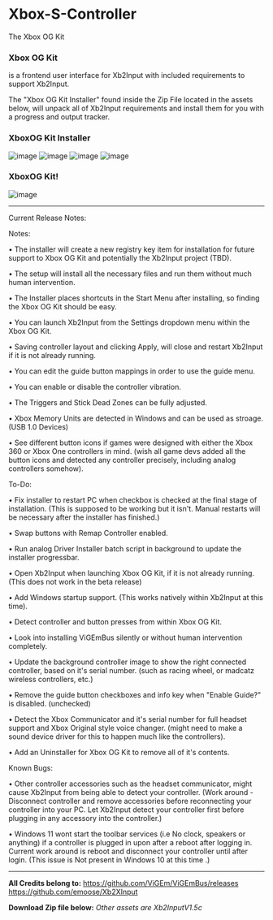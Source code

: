 # Xbox-S-Controller
The Xbox OG Kit 



### **Xbox OG Kit**  
is a frontend user interface for Xb2Input with included requirements to support Xb2Input.

The "Xbox OG Kit Installer" found inside the Zip File located in the assets below, will unpack all of Xb2Input requirements and install them for you with a progress and output tracker.

### **XboxOG Kit Installer** 
![image](https://user-images.githubusercontent.com/3674483/210187627-2dd9da28-2b58-4bd0-a7bc-4e5552a333cb.png)
![image](https://user-images.githubusercontent.com/3674483/210187765-ccc7a658-bf9d-4b70-8d0f-e10988877857.png)
![image](https://user-images.githubusercontent.com/3674483/210187660-be033f11-4cd5-496f-a80e-e0ea6adefe4b.png) 
![image](https://user-images.githubusercontent.com/3674483/210187902-0106b8a1-419a-4919-bb3b-42920e78fb85.png)

### **XboxOG Kit**!
![image](https://user-images.githubusercontent.com/3674483/210905317-0e64ca40-4fc7-4a8d-9db3-bb4ea9821860.png)


-----
Current Release Notes:
 
Notes:

• The installer will create a new registry key item for installation for future support to Xbox OG Kit and potentially the Xb2Input project (TBD). 

• The setup will install all the necessary files and run them without much human intervention.

• The Installer places shortcuts in the Start Menu after installing, so finding the Xbox OG Kit should be easy. 

• You can launch Xb2Input from the Settings dropdown menu within the Xbox OG Kit.

• Saving controller layout and clicking Apply, will close and restart Xb2Input if it is not already running.

• You can edit the guide button mappings in order to use the guide menu. 

• You can enable or disable the controller vibration.

• The Triggers and Stick Dead Zones can be fully adjusted.

• Xbox Memory Units are detected in Windows and can be used as stroage. (USB 1.0 Devices)

• See different button icons if games were designed with either the Xbox 360 or Xbox One controllers in mind. (wish all game devs added all the button icons and detected any controller precisely, including analog controllers somehow).

 

To-Do:

• Fix installer to restart PC when checkbox is checked at the final stage of installation. (This is supposed to be working but it isn't. Manual restarts will be necessary after the installer has finished.)

• Swap buttons with Remap Controller enabled.

• Run analog Driver Installer batch script in background to update the installer progressbar.

• Open Xb2Input when launching Xbox OG Kit, if it is not already running. (This does not work in the beta release)

• Add Windows startup support. (This works natively within Xb2Input at this time).   

• Detect controller and button presses from within Xbox OG Kit.

• Look into installing ViGEmBus silently or without human intervention completely.

• Update the background controller image to show the right connected controller, based on it's serial number. (such as racing wheel, or madcatz wireless controllers, etc.)

• Remove the guide button checkboxes and info key when "Enable Guide?" is disabled. (unchecked)

• Detect the Xbox Communicator and it's serial number for full headset support and Xbox Original style voice changer. (might need to make a sound device driver for this to happen much like the controllers).

• Add an Uninstaller for Xbox OG Kit to remove all of it's contents.

 

Known Bugs:

• Other controller accessories such as the headset communicator, might cause Xb2Input from being able to detect your controller. (Work around - Disconnect controller and remove accessories before reconnecting your controller into your PC. Let Xb2Input detect your controller first before plugging in any accessory into the controller.)

• Windows 11 wont start the toolbar services (i.e No clock, speakers or anything) if a controller is plugged in upon after a reboot after logging in. Current work around is reboot and disconnect your controller until after login. (This issue is Not present in Windows 10 at this time .) 

-----


**All Credits belong to:**
https://github.com/ViGEm/ViGEmBus/releases
https://github.com/emoose/Xb2XInput

**Download Zip file below:** _Other assets are Xb2InputV1.5c_
